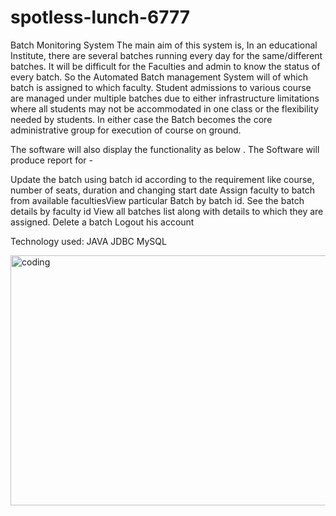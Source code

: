 # spotless-lunch-6777

Batch Monitoring System
The main aim of this system is, In an educational Institute, there are several batches running every day for the same/different batches. It will be difficult for the Faculties and admin to know the status of every batch. So the Automated Batch management System will of which batch is
assigned to which faculty.
Student admissions to various course are managed under multiple batches due to either infrastructure limitations where all students may not be accommodated in one class or the flexibility needed by students. In either case the Batch becomes the core administrative group for execution of course on ground.


The software will also display the functionality as below . The Software will produce report for -

Update the batch using batch id according to the requirement like course, number of
seats, duration and changing start date
Assign faculty to batch from available facultiesView particular Batch by batch id.
See the batch details by faculty id
View all batches list along with details to which they are assigned.
Delete a batch
Logout his account


Technology used:
JAVA
JDBC
MySQL

<img align="right" alt="coding" width="1100" Height="400" src="https://www.freecodecamp.org/news/content/images/2022/11/hire-full-stack-developers1546507474317-1.gif">
